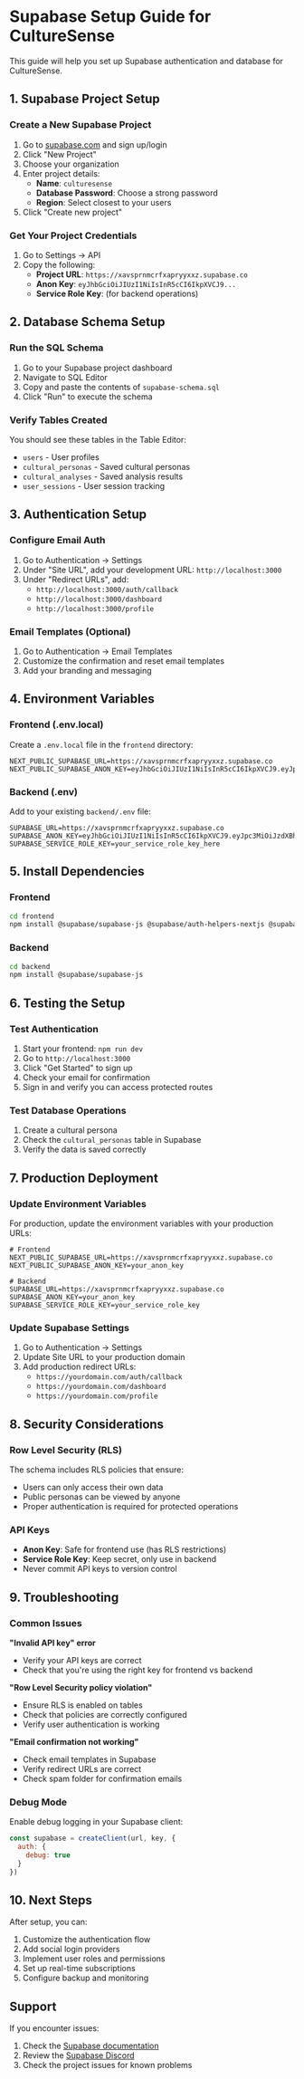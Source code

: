 # Supabase Setup Guide for CultureSense

This guide will help you set up Supabase authentication and database for CultureSense.

## 1. Supabase Project Setup

### Create a New Supabase Project
1. Go to [supabase.com](https://supabase.com) and sign up/login
2. Click "New Project"
3. Choose your organization
4. Enter project details:
   - **Name**: `culturesense`
   - **Database Password**: Choose a strong password
   - **Region**: Select closest to your users
5. Click "Create new project"

### Get Your Project Credentials
1. Go to Settings → API
2. Copy the following:
   - **Project URL**: `https://xavsprnmcrfxapryyxxz.supabase.co`
   - **Anon Key**: `eyJhbGciOiJIUzI1NiIsInR5cCI6IkpXVCJ9...`
   - **Service Role Key**: (for backend operations)

## 2. Database Schema Setup

### Run the SQL Schema
1. Go to your Supabase project dashboard
2. Navigate to SQL Editor
3. Copy and paste the contents of `supabase-schema.sql`
4. Click "Run" to execute the schema

### Verify Tables Created
You should see these tables in the Table Editor:
- `users` - User profiles
- `cultural_personas` - Saved cultural personas
- `cultural_analyses` - Saved analysis results
- `user_sessions` - User session tracking

## 3. Authentication Setup

### Configure Email Auth
1. Go to Authentication → Settings
2. Under "Site URL", add your development URL: `http://localhost:3000`
3. Under "Redirect URLs", add:
   - `http://localhost:3000/auth/callback`
   - `http://localhost:3000/dashboard`
   - `http://localhost:3000/profile`

### Email Templates (Optional)
1. Go to Authentication → Email Templates
2. Customize the confirmation and reset email templates
3. Add your branding and messaging

## 4. Environment Variables

### Frontend (.env.local)
Create a `.env.local` file in the `frontend` directory:

```env
NEXT_PUBLIC_SUPABASE_URL=https://xavsprnmcrfxapryyxxz.supabase.co
NEXT_PUBLIC_SUPABASE_ANON_KEY=eyJhbGciOiJIUzI1NiIsInR5cCI6IkpXVCJ9.eyJpc3MiOiJzdXBhYmFzZSIsInJlZiI6InhhdnNwcm5tY3JmeGFwcnl5eHh6Iiwicm9sZSI6ImFub24iLCJpYXQiOjE3NTM5OTM2NjgsImV4cCI6MjA2OTU2OTY2OH0.RSs5DRVHuchovEeUVgkMp2HXW3iYxSj_0IbCU0FBzfs
```

### Backend (.env)
Add to your existing `backend/.env` file:

```env
SUPABASE_URL=https://xavsprnmcrfxapryyxxz.supabase.co
SUPABASE_ANON_KEY=eyJhbGciOiJIUzI1NiIsInR5cCI6IkpXVCJ9.eyJpc3MiOiJzdXBhYmFzZSIsInJlZiI6InhhdnNwcm5tY3JmeGFwcnl5eHh6Iiwicm9sZSI6ImFub24iLCJpYXQiOjE3NTM5OTM2NjgsImV4cCI6MjA2OTU2OTY2OH0.RSs5DRVHuchovEeUVgkMp2HXW3iYxSj_0IbCU0FBzfs
SUPABASE_SERVICE_ROLE_KEY=your_service_role_key_here
```

## 5. Install Dependencies

### Frontend
```bash
cd frontend
npm install @supabase/supabase-js @supabase/auth-helpers-nextjs @supabase/auth-helpers-react
```

### Backend
```bash
cd backend
npm install @supabase/supabase-js
```

## 6. Testing the Setup

### Test Authentication
1. Start your frontend: `npm run dev`
2. Go to `http://localhost:3000`
3. Click "Get Started" to sign up
4. Check your email for confirmation
5. Sign in and verify you can access protected routes

### Test Database Operations
1. Create a cultural persona
2. Check the `cultural_personas` table in Supabase
3. Verify the data is saved correctly

## 7. Production Deployment

### Update Environment Variables
For production, update the environment variables with your production URLs:

```env
# Frontend
NEXT_PUBLIC_SUPABASE_URL=https://xavsprnmcrfxapryyxxz.supabase.co
NEXT_PUBLIC_SUPABASE_ANON_KEY=your_anon_key

# Backend
SUPABASE_URL=https://xavsprnmcrfxapryyxxz.supabase.co
SUPABASE_ANON_KEY=your_anon_key
SUPABASE_SERVICE_ROLE_KEY=your_service_role_key
```

### Update Supabase Settings
1. Go to Authentication → Settings
2. Update Site URL to your production domain
3. Add production redirect URLs:
   - `https://yourdomain.com/auth/callback`
   - `https://yourdomain.com/dashboard`
   - `https://yourdomain.com/profile`

## 8. Security Considerations

### Row Level Security (RLS)
The schema includes RLS policies that ensure:
- Users can only access their own data
- Public personas can be viewed by anyone
- Proper authentication is required for protected operations

### API Keys
- **Anon Key**: Safe for frontend use (has RLS restrictions)
- **Service Role Key**: Keep secret, only use in backend
- Never commit API keys to version control

## 9. Troubleshooting

### Common Issues

**"Invalid API key" error**
- Verify your API keys are correct
- Check that you're using the right key for frontend vs backend

**"Row Level Security policy violation"**
- Ensure RLS is enabled on tables
- Check that policies are correctly configured
- Verify user authentication is working

**"Email confirmation not working"**
- Check email templates in Supabase
- Verify redirect URLs are correct
- Check spam folder for confirmation emails

### Debug Mode
Enable debug logging in your Supabase client:

```javascript
const supabase = createClient(url, key, {
  auth: {
    debug: true
  }
})
```

## 10. Next Steps

After setup, you can:
1. Customize the authentication flow
2. Add social login providers
3. Implement user roles and permissions
4. Set up real-time subscriptions
5. Configure backup and monitoring

## Support

If you encounter issues:
1. Check the [Supabase documentation](https://supabase.com/docs)
2. Review the [Supabase Discord](https://discord.supabase.com)
3. Check the project issues for known problems 